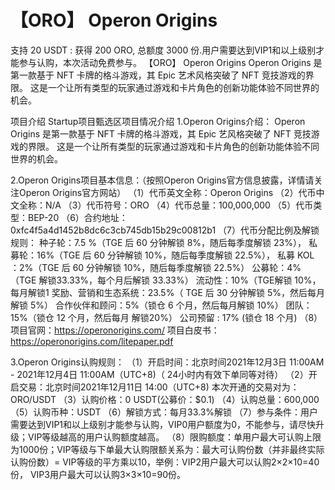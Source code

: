 # 【ORO】 Operon Origins 

支持 20 USDT : 获得 200 ORO, 总额度 3000 份.用户需要达到VIP1和以上级别才能参与认购，本次活动免费参与。
【ORO】 Operon Origins
Operon Origins 是第一款基于 NFT 卡牌的格斗游戏，其 Epic 艺术风格突破了 NFT 竞技游戏的界限。 这是一个让所有类型的玩家通过游戏和卡片角色的创新功能体验不同世界的机会。

项目介绍
Startup项目甄选区项目情况介绍
1.Operon Origins介绍：
Operon Origins 是第一款基于 NFT 卡牌的格斗游戏，其 Epic 艺风格突破了 NFT 竞技游戏的界限。 这是一个让所有类型的玩家通过游戏和卡片角色的创新功能体验不同世界的机会。

2.Operon Origins项目基本信息：（按照Operon Origins官方信息披露，详情请关注Operon Origins官方网站）
（1）代币英文全称：Operon Origins
（2）代币中文全称：N/A
（3）代币符号：ORO
（4）代币总量：100,000,000
（5）代币类型：BEP-20
（6）合约地址：0xfc4f5a4d1452b8dc6c3cb745db15b29c00812b1
（7）代币分配比例及解锁规则：
种子轮：7.5 %（TGE 后 60 分钟解锁 8%，随后每季度解锁 23%），
私募轮：16%（TGE 后 60 分钟解锁 10%，随后每季度解锁 22.5%），
私募 KOL ：2%（TGE 后 60 分钟解锁 10%，随后每季度解锁 22.5%）
公募轮：4%（TGE 解锁33.33%，每个月后解锁 33.33%）
流动性：10%（TGE解锁 10%，每月解锁1
奖励、营销和生态系统：23.5%（ TGE 后 30 分钟解锁 5%，然后每月解锁 5%）
合作伙伴和顾问：5%（锁仓 6 个月，然后每月解锁 10%）
团队：15%（锁仓 12 个月，然后每月 解锁20%）
公司预留 : 17% (锁仓 18 个月)
（8）项目官网：https://operonorigins.com/
项目白皮书： https://operonorigins.com/litepaper.pdf

3.Operon Origins认购规则：
（1）开启时间：北京时间2021年12月3日 11:00AM - 2021年12月4日 11:00AM（UTC+8)（ 24小时内有效下单同等对待）
（2）开启交易：北京时间2021年12月11日 14:00（UTC+8)
本次开通的交易对为： ORO/USDT
（3）认购价格：0 USDT(公募价：$0.1)
（4）认购总量：600,000
（5）认购币种：USDT
（6）解锁方式：每月33.3%解锁
（7）参与条件：用户需要达到VIP1和以上级别才能参与认购，VIP0用户额度为0，不能参与，请尽快升级；VIP等级越高的用户认购额度越高。
（8）限购额度：单用户最大可认购上限为1000份；VIP等级与下单最大认购限额关系为：最大可认购份数（并非最终实际认购份数）= VIP等级的平方乘以10，举例：VIP2用户最大可以认购2×2×10=40份， VIP3用户最大可以认购3×3×10=90份。
